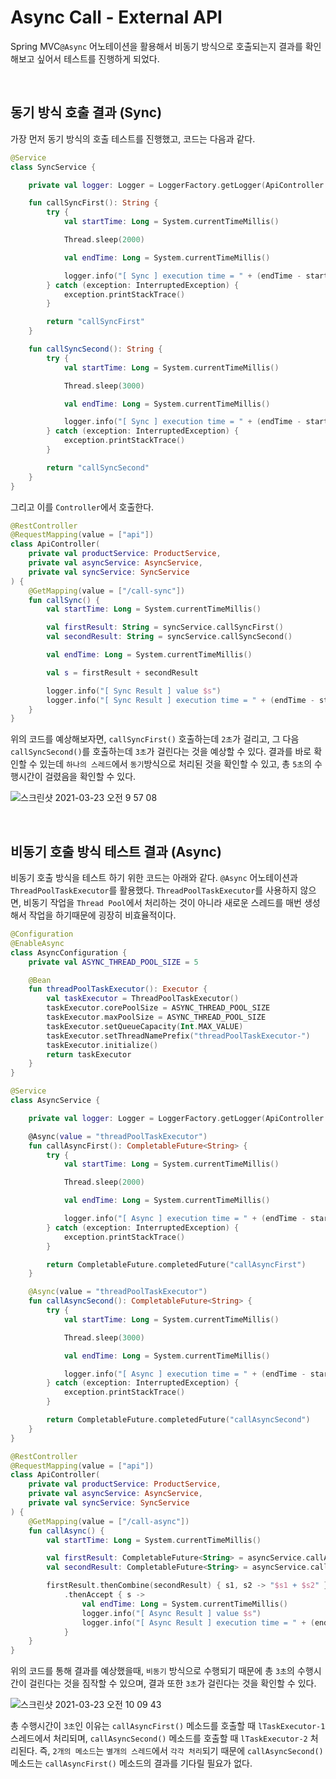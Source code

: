 # Async Call - External API

Spring MVC`@Async` 어노테이션을 활용해서 비동기 방식으로 호출되는지 결과를 확인해보고 싶어서 테스트를 진행하게 되었다.

<br>

## 동기 방식 호출 결과 (Sync)

가장 먼저 동기 방식의 호출 테스트를 진행했고, 코드는 다음과 같다.

```kotlin
@Service
class SyncService {

    private val logger: Logger = LoggerFactory.getLogger(ApiController::class.java)

    fun callSyncFirst(): String {
        try {
            val startTime: Long = System.currentTimeMillis()

            Thread.sleep(2000)

            val endTime: Long = System.currentTimeMillis()

            logger.info("[ Sync ] execution time = " + (endTime - startTime))
        } catch (exception: InterruptedException) {
            exception.printStackTrace()
        }

        return "callSyncFirst"
    }

    fun callSyncSecond(): String {
        try {
            val startTime: Long = System.currentTimeMillis()

            Thread.sleep(3000)

            val endTime: Long = System.currentTimeMillis()

            logger.info("[ Sync ] execution time = " + (endTime - startTime))
        } catch (exception: InterruptedException) {
            exception.printStackTrace()
        }

        return "callSyncSecond"
    }
}
```

그리고 이를 `Controller`에서 호출한다.

```kotlin
@RestController
@RequestMapping(value = ["api"])
class ApiController(
    private val productService: ProductService,
    private val asyncService: AsyncService,
    private val syncService: SyncService
) {
    @GetMapping(value = ["/call-sync"])
    fun callSync() {
        val startTime: Long = System.currentTimeMillis()

        val firstResult: String = syncService.callSyncFirst()
        val secondResult: String = syncService.callSyncSecond()

        val endTime: Long = System.currentTimeMillis()

        val s = firstResult + secondResult

        logger.info("[ Sync Result ] value $s")
        logger.info("[ Sync Result ] execution time = " + (endTime - startTime))
    }
}
```

위의 코드를 예상해보자면, `callSyncFirst()` 호출하는데 `2초`가 걸리고, 그 다음 `callSyncSecond()`를 호출하는데 `3초`가 걸린다는 것을 예상할 수 있다. 결과를 바로 확인할 수
있는데 `하나의 스레드`에서 `동기`방식으로 처리된 것을 확인할 수 있고, 총 `5초`의 수행시간이 걸렸음을 확인할 수 있다.

![스크린샷 2021-03-23 오전 9 57 08](https://user-images.githubusercontent.com/23515771/112076644-23774c00-8bbe-11eb-9470-245379b519c0.png)

<br>

## 비동기 호출 방식 테스트 결과 (Async)

비동기 호출 방식을 테스트 하기 위한 코드는 아래와 같다. `@Async` 어노테이션과 `ThreadPoolTaskExecutor`를 활용했다. `ThreadPoolTaskExecutor`를 사용하지 않으면, 비동기
작업을 `Thread Pool`에서 처리하는 것이 아니라 새로운 스레드를 매번 생성해서 작업을 하기때문에 굉장히 비효율적이다.

```kotlin
@Configuration
@EnableAsync
class AsyncConfiguration {
    private val ASYNC_THREAD_POOL_SIZE = 5

    @Bean
    fun threadPoolTaskExecutor(): Executor {
        val taskExecutor = ThreadPoolTaskExecutor()
        taskExecutor.corePoolSize = ASYNC_THREAD_POOL_SIZE
        taskExecutor.maxPoolSize = ASYNC_THREAD_POOL_SIZE
        taskExecutor.setQueueCapacity(Int.MAX_VALUE)
        taskExecutor.setThreadNamePrefix("threadPoolTaskExecutor-")
        taskExecutor.initialize()
        return taskExecutor
    }
}
```

```kotlin
@Service
class AsyncService {

    private val logger: Logger = LoggerFactory.getLogger(ApiController::class.java)

    @Async(value = "threadPoolTaskExecutor")
    fun callAsyncFirst(): CompletableFuture<String> {
        try {
            val startTime: Long = System.currentTimeMillis()

            Thread.sleep(2000)

            val endTime: Long = System.currentTimeMillis()

            logger.info("[ Async ] execution time = " + (endTime - startTime))
        } catch (exception: InterruptedException) {
            exception.printStackTrace()
        }

        return CompletableFuture.completedFuture("callAsyncFirst")
    }

    @Async(value = "threadPoolTaskExecutor")
    fun callAsyncSecond(): CompletableFuture<String> {
        try {
            val startTime: Long = System.currentTimeMillis()

            Thread.sleep(3000)

            val endTime: Long = System.currentTimeMillis()

            logger.info("[ Async ] execution time = " + (endTime - startTime))
        } catch (exception: InterruptedException) {
            exception.printStackTrace()
        }

        return CompletableFuture.completedFuture("callAsyncSecond")
    }
}
```

```kotlin
@RestController
@RequestMapping(value = ["api"])
class ApiController(
    private val productService: ProductService,
    private val asyncService: AsyncService,
    private val syncService: SyncService
) {
    @GetMapping(value = ["/call-async"])
    fun callAsync() {
        val startTime: Long = System.currentTimeMillis()

        val firstResult: CompletableFuture<String> = asyncService.callAsyncFirst()
        val secondResult: CompletableFuture<String> = asyncService.callAsyncSecond()

        firstResult.thenCombine(secondResult) { s1, s2 -> "$s1 + $s2" }
            .thenAccept { s ->
                val endTime: Long = System.currentTimeMillis()
                logger.info("[ Async Result ] value $s")
                logger.info("[ Async Result ] execution time = " + (endTime - startTime))
            }
    }
}
```

위의 코드를 통해 결과를 예상했을때, `비동기` 방식으로 수행되기 때문에 총 `3초`의 수행시간이 걸린다는 것을 짐작할 수 있으며, 결과 또한 `3초`가 걸린다는 것을 확인할 수 있다.

![스크린샷 2021-03-23 오전 10 09 43](https://user-images.githubusercontent.com/23515771/112077455-e613be00-8bbf-11eb-87d9-8d7c1192bc26.png)

총 수행시간이 `3초`인 이유는 `callAsyncFirst()` 메소드를 호출할 때 `lTaskExecutor-1` 스레드에서 처리되며, `callAsyncSecond()` 메소드를 호출할
때 `lTaskExecutor-2` 처리된다. 즉, `2개의 메소드`는 `별개의 스레드`에서 `각각 처리`되기 때문에 `callAsyncSecond()` 메소드는 `callAsyncFirst()` 메소드의 결과를 기다릴 필요가 없다.
